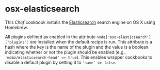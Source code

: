 # osx-elasticsearch

This _Chef_ cookbook installs the [Elasticsearch](http://www.elasticsearch.org) search engine on OS X using Homebrew.

All plugins defined as enabled in the attribute `node['osx-elasticsearch']['plugins']` are installed when the default recipe is run. This attribute is a hash where the key is the name of the plugin and the value is a boolean indicating whether or not the plugin should be enabled (e.g., `'mobz/elasticsearch-head' => true`). This enables wrapper cookbooks to disable a default plugin by setting it to `'name' => false`.
